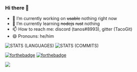### Hi there 👋

- 🔭 I’m currently working on ~~usable~~ nothing right now
- 🌱 I’m currently learning ~~nodejs~~ ~~rust~~ nothing
- 📫 How to reach me: discord (tanos#8993), gitter (TacoGit)
- 😄 Pronouns: he/him


![STATS (LANGUAGES)](https://github-readme-stats.vercel.app/api/top-langs/?username=TacoGit&layout=compact&theme=radical&hide_border=true)
![STATS (COMMITS)](https://github-readme-stats-sabesansathananthan.vercel.app/api?username=TacoGit&show_icons=true&hide_border=true&theme=radical)


[![forthebadge](https://forthebadge.com/images/badges/open-source.svg)](https://forthebadge.com)
[![forthebadge](https://forthebadge.com/images/badges/0-percent-optimized.svg)](https://forthebadge.com)

<a>
    <img src="https://komarev.com/ghpvc/?username=TacoGit">
</a>
